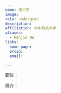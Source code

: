 ```yaml
---
name: 伍仁杰
image: 
role: undergrad
description: 
affiliation: 华中科技大学
aliases:
  - Renjie Wu
links:
  home-page: 
  orcid: 
  email: 

---
```


职位：

简介：
